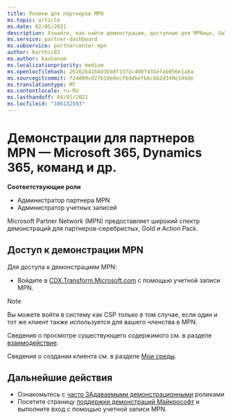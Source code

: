 ```yaml
---
title: Ролики для партнеров MPN
ms.topic: article
ms.date: 02/05/2021
description: Узнайте, как найти демонстрации, доступные для MPNных, Gold и Action Pack партнеров.
ms.service: partner-dashboard
ms.subservice: partnercenter-mpn
author: Karthic83
ms.author: kashanum
ms.localizationpriority: medium
ms.openlocfilehash: 26162b4164d3bb8f1572c460f431efab056e1a8a
ms.sourcegitcommit: f24089cd27b1de6ecf6ddbefb6cbb2d340e144de
ms.translationtype: MT
ms.contentlocale: ru-RU
ms.lasthandoff: 04/01/2021
ms.locfileid: "106132593"
---
```

# <a name="demos-for-mpn-partners--microsoft-365-dynamics-365-teams-and-more"></a>Демонстрации для партнеров MPN — Microsoft 365, Dynamics 365, команд и др.

**Соответствующие роли**

- Администратор партнера MPN
- Администратор учетных записей

Microsoft Partner Network (MPN) предоставляет широкий спектр демонстраций для партнеров-серебристых, Gold и Action Pack.

## <a name="access-mpn-demos"></a>Доступ к демонстрации MPN

Для доступа к демонстрациям MPN:

- Войдите в [CDX.Transform.Microsoft.com](https://cdx.transform.microsoft.com/) с помощью учетной записи MPN.

>[!NOTE]
>Вы можете войти в систему как CSP только в том случае, если один и тот же клиент также используется для вашего членства в MPN.

Сведения о просмотре существующего содержимого см. в разделе [взаимодействие](https://cdx.transform.microsoft.com/experiences).

Сведения о создании клиента см. в разделе [Мои среды](https://cdx.transform.microsoft.com/my-tenants).

## <a name="next-steps"></a>Дальнейшие действия

- Ознакомьтесь с [часто ЗАдаваемыми демонстрационными](https://cdx.transform.microsoft.com/help/faq) роликами
- Посетите страницу [поддержки демонстраций Майкрософт](https://cdx.transform.microsoft.com/submit-request) и выполните вход с помощью учетной записи MPN.
